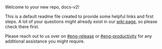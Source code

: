 
Welcome to your new repo, docs-v2!

This is a default readme file created to provide some helpful links and first steps.
A lot of your questions might already exist in our [wiki page](http://bit.ly/EngFAQ), so please check there first.

Please reach out to us over on [#eng-release](https://okta.slack.com/archives/C7L27G2Q5) or
[#eng-productivity](https://okta.slack.com/archives/C7LQ4U8T0) for any additional assistance you might require.
